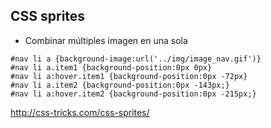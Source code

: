 ## CSS sprites

- Combinar múltiples imagen en una sola

```
#nav li a {background-image:url('../img/image_nav.gif')}
#nav li a.item1 {background-position:0px 0px}
#nav li a:hover.item1 {background-position:0px -72px}
#nav li a.item2 {background-position:0px -143px;}
#nav li a:hover.item2 {background-position:0px -215px;}
```

http://css-tricks.com/css-sprites/